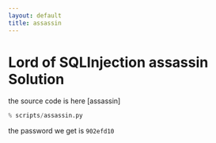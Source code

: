```yaml
---
layout: default
title: assassin
---
```


# Lord of SQLInjection assassin Solution

the source code is here [assassin]
```python
% scripts/assassin.py
```


the password we get is `902efd10`
